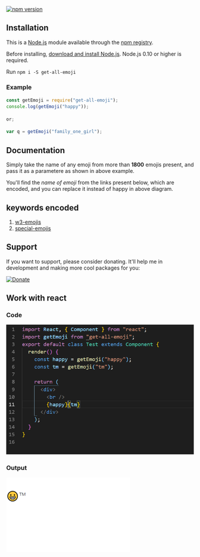 [![npm version](https://badge.fury.io/js/node.svg)](https://badge.fury.io/js/node)

## Installation

This is a [Node.js](https://nodejs.org/en/) module available through the
[npm registry](https://www.npmjs.com/).

Before installing, [download and install Node.js](https://nodejs.org/en/download/).
Node.js 0.10 or higher is required.

Run `npm i -S get-all-emoji`

### Example

```javascript
const getEmoji = require("get-all-emoji");
console.log(getEmoji("happy"));

or;

var q = getEmoji("family_one_girl");
```

## Documentation

Simply take the name of any emoji from more than **1800** emojis present, and pass it as a parametere as shown in above example.

You'll find the _name of emoji_ from the links present below, which are encoded, and you can replace it instead of happy in above diagram.

## keywords encoded

1. [w3-emojis](https://www.w3schools.com/charsets/ref_emoji_smileys.asp)
2. [special-emojis](https://github.com/Anant016/npm-get-all-emoji/blob/master/list.js)

## Support

If you want to support, please consider donating. It'll help me in development and making more cool packages for you:

[![Donate](https://encrypted-tbn0.gstatic.com/images?q=tbn:ANd9GcS0yoXJ8pXkxpWSv7ACYFTVbs7NOD7rW4hnflNjiSO0hvo47mXB)](https://paypal.me/ARungta)

## Work with react

### Code

![code](Inreact.PNG)

### Output

![output](example.PNG)
